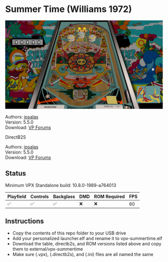 # Summer Time (Williams 1972) 

![Table Preview](../../images/vpx-summertime.png)

Authors: [jpsalas](https://www.vpforums.org/index.php?s=543a5ca562cc33a89debe8ace8834f1e&showuser=277)  
Version: 5.5.0  
Download: [VP Forums](https://www.vpforums.org/index.php?app=downloads&showfile=18650)

DirectB2S

Authors: [jpsalas](https://www.vpforums.org/index.php?s=543a5ca562cc33a89debe8ace8834f1e&showuser=277)  
Version: 5.5.0  
Download: [VP Forums](https://www.vpforums.org/index.php?app=downloads&showfile=18650)

## Status 

Minimum VPX Standalone build: 10.8.0-1989-a764013

| Playfield | Controls | Backglass | DMD | ROM Required | FPS | 
|-----------|----------|-----------|-----|--------------|-----|
| :white_check_mark: | :white_check_mark: | :white_check_mark: | :x: | :x: | 60 |

## Instructions

- Copy the contents of this repo folder to your USB drive
- Add your personalized launcher.elf and rename it to vpx-summertime.elf
- Download the table, directb2s, and ROM versions listed above and copy them to external/vpx-summertime
- Make sure (.vpx), (.directb2s), and (.ini) files are all named the same
